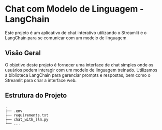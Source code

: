 # Chat com Modelo de Linguagem - LangChain

Este projeto é um aplicativo de chat interativo utilizando o Streamlit e o LangChain para se comunicar com um modelo de linguagem.

## Visão Geral

O objetivo deste projeto é fornecer uma interface de chat simples onde os usuários podem interagir com um modelo de linguagem treinado. Utilizamos a biblioteca LangChain para gerenciar prompts e respostas, bem como o Streamlit para criar a interface web.

## Estrutura do Projeto

```plaintext
.
├── .env
├── requirements.txt
├── chat_with_llm.py
└── ...
